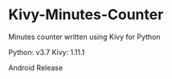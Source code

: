 # Kivy-Minutes-Counter
Minutes counter written using Kivy for Python

Python: v3.7
Kivy: 1.11.1

Android Release